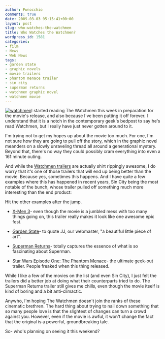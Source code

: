 ```yaml
---
author: Pwnocchio
comments: true
date: 2009-03-03 05:15:41+00:00
layout: post
slug: who-watches-the-watchmen
title: Who Watches the Watchmen?
wordpress_id: 1581
categories:
- film
- News
- Web News
tags:
- garden state
- graphic novels
- movie trailers
- phantom menace trailer
- sin city
- superman returns
- watchmen graphic novel
- watchmen movie
---
```


[![watchmen](http://smoothfewfilms.com/wp-content/uploads/2009/03/watchmen.jpg)](http://smoothfewfilms.com/wp-content/uploads/2009/03/watchmen.jpg)I started reading The Watchmen this week in preparation for the movie's release, and also because I've been putting it off forever. I understand that it is a notch in the contemporary geek's bedpost to say he's read Watchmen, but I really have just never gotten around to it.

I'm trying not to get my hopes up about the movie too much. For one, I'm not sure how they are going to pull off the story, which in the graphic novel meanders on a slowly unraveling thread all around a generational mystery. Beyond that, there's no way they could possibly cram everything into even a 161 minute outing.

And while the [Watchmen trailers](http://www.youtube.com/watch?v=2VLA0tg5yI0) are actually shirt rippingly awesome, I do worry that it's one of those trailers that will end up being better than the movie. Because yes, sometimes this happens. And I have quite a few examples where this has happened in recent years, Sin City being the most notable of the bunch, whose trailer pulled off something much more interesting than the end product:



Hit the other examples after the jump.
<!-- more -->



	
  * [X-Men 3](http://www.youtube.com/watch?v=mrhP6yuzUtQ)- even though the movie is a jumbled mess with too many things going on, this trailer really makes it look like one awesome epic fest.

	
  * [Garden State](http://www.youtube.com/watch?v=la53nY41c9M)- to quote JJ, our webmaster, "a beautiful little piece of art".

	
  * [Superman Returns](http://www.youtube.com/watch?v=dxzzVuVUYH4)- totally captures the essence of what is so fascinating about Superman.

	
  * [Star Wars Episode One: The Phantom Menace](http://www.youtube.com/watch?v=I6hOlI9cg4o)- the ultimate geek-out trailer. People freaked when this thing released.


While I like a few of the movies on the list (and even Sin City), I just felt the trailers did a better job at doing what their counterparts tried to do. The Superman Returns trailer still gives me chills, even though the movie itself is kind of boring and a bit anti-climactic.

Anywho, I'm hoping The Watchmen doesn't join the ranks of these cinematic brethren. The hard thing about trying to nail down something that so many people love is that the slightest of changes can turn a crowd against you. However, even if the movie is awful, it won't change the fact that the original is a powerful, groundbreaking tale. 

So- who's planning on seeing it this weekend?
